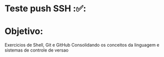 # Teste push SSH ::white_check_mark::

# Objetivo: 

Exercicios de Shell, Git e GitHub Consolidando os conceitos da linguagem e sistemas de controle de versao
